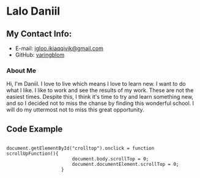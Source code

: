 # Lalo Daniil 

## My Contact Info:
* E-mail: igloo.ikiaqqivik@gmail.com
* GitHub: [varingblom](https://github.com/varingblom)

### About Me               
Hi, I'm Daniil. I love to live which means I love to learn new. I want to do what I like. I like to work and see the results of my work. These are not the easiest times. Despite this, I think it's time to try and learn something new, and so I decided not to miss the chanse by finding this wonderful school. I will do my uttermost not to miss this great opportunity.</p>

## Code Example
<pre><code>
document.getElementById("crolltop").onclick = function scrollUpFunction(){
                        document.body.scrollTop = 0;
                        document.documentElement.scrollTop = 0;
                    }
</code></pre>